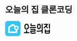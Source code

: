 # 오늘의 집 클론코딩
<svg width="147" height="50" viewBox="0 0 147 50" preserveAspectRatio="xMidYMid meet" class="css-1ekfro2 ebon26m3"><g fill="none" fill-rule="evenodd"><path fill="#35C5F0" d="M38.42 0H8.35C4.03 0 0 4.02 0 8.33v33.34C0 45.98 4.03 50 8.35 50h33.41c4.33 0 8.35-4.02 8.35-8.33V8.33C50.11 4.02 46.1 0 41.76 0h-3.34z"></path><path fill="#FFF" d="M36.73 26.02a3.31 3.31 0 0 1-3.31-3.3 3.31 3.31 0 0 1 3.31-3.31 3.31 3.31 0 0 1 3.31 3.3 3.31 3.31 0 0 1-3.31 3.31zm-2.47 8.7h-19.1V22.08l9.55-6.65 5.47 3.81a7.35 7.35 0 0 0-.86 3.47 7.4 7.4 0 0 0 4.94 6.97v5.02zm2.47-19.4c-.84 0-1.65.14-2.4.4l-7.93-5.5a2.97 2.97 0 0 0-3.39 0l-11.86 8.24a2.96 2.96 0 0 0-1.27 2.43v16.13a2.96 2.96 0 0 0 2.97 2.95h23.72a2.96 2.96 0 0 0 2.96-2.96v-7.44a7.4 7.4 0 0 0 4.61-6.85 7.4 7.4 0 0 0-7.41-7.4z"></path><g fill="#000"><path d="M77.46 37.1h-5.72v-5.18a1.68 1.68 0 0 0-3.37 0v5.18h-5.72a1.68 1.68 0 1 0 0 3.36h14.8a1.68 1.68 0 1 0 0-3.36M66.19 18.53c0-5.32 2.43-6.12 3.87-6.12 1.45 0 3.88.8 3.88 6.12v.42c0 5.32-2.43 6.12-3.87 6.12-1.45 0-3.87-.8-3.87-6.12v-.42zm3.87 9.9c4.47 0 7.25-3.63 7.25-9.48v-.42c0-5.85-2.78-9.48-7.24-9.48s-7.25 3.63-7.25 9.48v.42c0 5.85 2.78 9.48 7.25 9.48zm29.67-8.52H81.64a1.69 1.69 0 1 0 0 3.37h18.08a1.68 1.68 0 1 0 0-3.37m-1.8 17.96c-8.22 2.13-10.97.92-11.78.3-.52-.4-.76-.94-.76-1.72v-1H97.3c.93 0 1.69-.76 1.69-1.69v-5.88c0-.93-.76-1.68-1.69-1.68H83.7a1.68 1.68 0 1 0 0 3.36h11.92v2.52H83.7c-.94 0-1.69.76-1.69 1.69v2.68c0 1.82.72 3.34 2.07 4.38 1.39 1.08 3.41 1.61 6.05 1.61 2.38 0 5.26-.44 8.63-1.3a1.68 1.68 0 0 0 1.21-2.06 1.69 1.69 0 0 0-2.05-1.2M84.55 17H97.1a1.69 1.69 0 1 0 0-3.37H86.24V9.62a1.68 1.68 0 0 0-3.38 0v5.7c0 .94.76 1.69 1.69 1.69m59.83-8.5c-.93 0-1.7.75-1.7 1.68v13.57a1.69 1.69 0 0 0 3.38 0V10.18c0-.93-.75-1.69-1.68-1.69m-8.52 14.82a1.69 1.69 0 0 0 2.16 1 1.68 1.68 0 0 0 1.01-2.15c-.05-.15-1.16-3.1-3.92-5.21l4.29-4.76a1.68 1.68 0 0 0 .28-1.8 1.69 1.69 0 0 0-1.54-1h-10.5a1.68 1.68 0 1 0 0 3.36h6.72l-3.1 3.44v.01l-4.88 5.4a1.68 1.68 0 0 0 1.26 2.81c.46 0 .92-.19 1.25-.55l3.96-4.4c2.1 1.48 3 3.8 3.01 3.85m5.88 15.34h-8.14a.95.95 0 0 1-.95-.94v-2.26h10.04v2.26c0 .52-.42.94-.95.94m2.64-10.85c-.93 0-1.69.75-1.69 1.68v2.6h-10.04v-2.6a1.68 1.68 0 0 0-3.37 0v8.23a4.32 4.32 0 0 0 4.32 4.3h8.14a4.32 4.32 0 0 0 4.32-4.3v-8.23c0-.93-.75-1.68-1.68-1.68m-34.1-15.39c2.57 0 2.7 4.91 2.7 5.9 0 .98-.13 5.88-2.7 5.88-2.57 0-2.7-4.9-2.7-5.89 0-.98.13-5.89 2.7-5.89m0 15.15a5.33 5.33 0 0 0 4.8-3.04c.83-1.56 1.27-3.7 1.27-6.22s-.44-4.65-1.27-6.2a5.33 5.33 0 0 0-4.8-3.05 5.33 5.33 0 0 0-4.8 3.04c-.84 1.56-1.28 3.7-1.28 6.21s.44 4.66 1.28 6.22a5.33 5.33 0 0 0 4.8 3.04"></path><path d="M120.65 8.5c-.93 0-1.69.75-1.69 1.68v20.6c-2.23.69-6.66 1.3-12.04 1.3h-2.57a1.68 1.68 0 1 0 0 3.37h2.57c3.07 0 8.37-.27 12.05-1.19v5.6a1.68 1.68 0 0 0 3.37 0V10.19c0-.93-.76-1.69-1.69-1.69"></path></g></g></svg>
